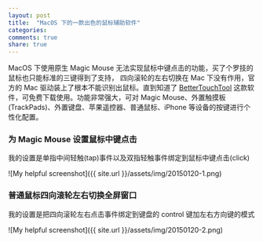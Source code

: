 ```yaml
---
layout: post
title:  "MacOS 下的一款出色的鼠标辅助软件"
categories:
comments: true
share: true
---
```


MacOS 下使用原生 Magic Mouse 无法实现鼠标中键点击的功能，买了个罗技的鼠标也只能标准的三键得到了支持，
四向滚轮的左右切换在 Mac 下没有作用，官方的 Mac 驱动装上了根本不能识别出鼠标。直到知道了 [BetterTouchTool][BetterTouchTool]
这款软件，可免费下载使用。功能非常强大，可对 Magic Mouse、外置触摸板 (TrackPads)、外置键盘、苹果遥控器、普通鼠标、iPhone
等设备的按键进行个性化配置。

### 为 Magic Mouse 设置鼠标中键点击

我的设置是单指中间轻触(tap)事件以及双指轻触事件绑定到鼠标中键点击(click)

![My helpful screenshot]({{ site.url }}/assets/img/20150120-1.png)

### 普通鼠标四向滚轮左右切换全屏窗口

我的设置是把四向滚轮左右点击事件绑定到键盘的 control 键加左右方向键的模式

![My helpful screenshot]({{ site.url }}/assets/img/20150120-2.png)

[BetterTouchTool]:  http://www.bettertouchtool.net/

